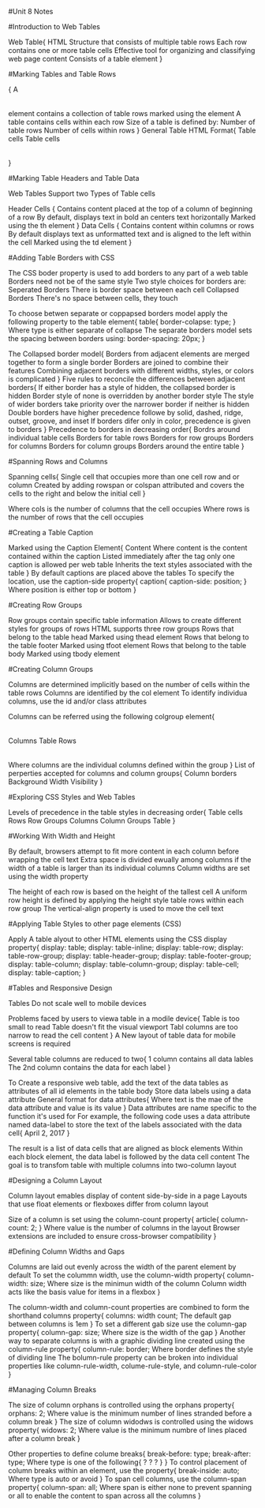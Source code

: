 #Unit 8 Notes

#Introduction to Web Tables

Web Table{
    HTML Structure that consists of multiple table rows
    Each row contains one or more table cells
    Effective tool for organizing and classifying web page content
    Consists of a table element
}

#Marking Tables and Table Rows

{
    A <table></table> element contains a collection of table rows marked using the <tr> element
    A table contains cells within each row
    Size of a table is defined by:
        Number of table rows
        Number of cells within rows
}
General Table HTML Format{
    <table>
        <tr>
            Table cells
        </tr>
        <tr>
            Table cells
        </tr>
    </table>
}

#Marking Table Headers and Table Data

Web Tables Support two Types of Table cells

Header Cells <th>{
    Contains content placed at the top of a column of beginning of a row
    By default, displays text in bold an centers text horizontally
    Marked using the th element
}
Data Cells <td>{
    Contains content within columns or rows
    By default displays text as unformatted text and is aligned to the left within the cell
    Marked using the td element
}

#Adding Table Borders with CSS

The CSS boder property is used to add borders to any part of a web table
Borders need not be of the same style
Two style choices for borders are:
    Seperated Borders
        There is border space between each cell
    Collapsed Borders
        There's no space between cells, they touch

To choose betwen separate or coppapsed borders model apply the following property to the table element{
    table{
        border-colapse: type;
    }
        Where type is either separate of collapse
        The separate borders model sets the spacing between borders using: border-spacing: 20px;
}

The Collapsed border model{
    Borders from adjacent elements are merged together to form a single border
    Borders are joined to combine their features
    Combining adjacent borders with different widths, styles, or colors is complicated
}
Five rules to reconcile the differences between adjacent borders{
    If either border has a style of hidden, the collapsed border is hidden
    Border style of none is overridden by another border style
    The style of wider borders take priority over the narrower border if neither is hidden
    Double borders have higher precedence followe by solid, dashed, ridge, outset, groove, and inset
    If borders difer only in color, precedence is given to borders
}
Precedence to borders in decreasing order{
    Bordrs around individual table cells
    Borders for table rows
    Borders for row groups
    Borders for columns
    Borders for column groups
    Borders around the entire table
}

#Spanning Rows and Columns

Spanning cells{
    Single cell that occupies more than one cell row and or column
    Created by adding rowspan or colspan attributed and covers the cells to the right and below the initial cell
}

<td colspan="cols"></td>
    Where cols is the number of columns that the cell occupies

<td rowspan="rows"></td>
    Where rows is the number of rows that the cell occupies

#Creating a Table Caption

Marked using the Caption Element{
    <caption>Content</caption>
    Where content is the content contained within the caption
    Listed immediately after the <table> tag only one caption is allowed per web table
    Inherits the text styles associated with the table
}
By default captions are placed above the tables
To specify the location, use the caption-side property{
    caption{
        caption-side: position;
    }
    Where position is either top or bottom
}

#Creating Row Groups

Row groups contain specific table information
Allows to create different styles for groups of rows
HTML supports three row groups
    Rows that belong to the table head
        Marked using thead element
    Rows that belong to the table footer
        Marked using tfoot element
    Rows that belong to the table body
        Marked using tbody element

#Creating Column Groups

Columns are determined implicitly based on the number of cells within the table rows
Columns are identified by the col element
To identify individua columns, use the id and/or class attributes

Columns can be referred using the following colgroup element{
    <table>
        <colgroup>
            Columns
        </colgroup>
        Table Rows
    </table>
        Where columns are the individual columns defined within the group
}
List of perperties accepted for columns and column groups{
    Column borders
    Background
    Width
    Visibility
}

#Exploring CSS Styles and Web Tables

Levels of precedence in the table styles in decreasing order{
    Table cells
    Rows
    Row Groups
    Columns
    Column Groups
    Table
}

#Working With Width and Height

By default, browsers attempt to fit more content in each column before wrapping the cell text
Extra space is divided ewually among columns if the width of a table is larger than its individual columns
Column widths are set using the width property

The height of each row is based on the height of the tallest cell
A uniform row height is defined by applying the height style table rows within each row group
The vertical-align property is used to move the cell text

#Applying Table Styles to other page elements (CSS)

Apply A table alyout to other HTML elements using the CSS display property{
    display: table;
    display: table-inline;
    display: table-row;
    display: table-row-group;
    display: table-header-group;
    display: table-footer-group;
    display: table-column;
    display: table-column-group;
    display: table-cell;
    display: table-caption;
}

#Tables and Responsive Design

Tables Do not scale well to mobile devices

Problems faced by users to viewa table in a modile device{
    Table is too small to read
    Table doesn't fit the visual viewport
    Tabl columns are too narrow to read the cell content
}
A New layout of table data for mobile screens is required

Several table columns are reduced to two{
    1 column contains all data lables
    The 2nd column contains the data for each label
}

To Create a responsive web table, add the text of the data tables as attributes of all id elements in the table body
Store data labels using a data attribute
General format for data attributes{
    <td data-text="value"></td>
    Where text is the mae of the data attribute and value is its value
}
Data attributes are name specific to the function it's used for
For example, the following code uses a data attribute named data-label to store the text of the labels associated with the data cell{
    <td data-label="Date">April 2, 2017</td>
}

The result is a list of data cells that are aligned as block elements
Within each block element, the data label is followed by the data cell content
The goal is to transfom table with multiple columns into two-column layout

#Designing a Column Layout

Column layout emables display of content side-by-side in a page
Layouts that use float elements or flexboxes differ from column layout

Size of a column is set using the column-count property{
    article{
        column-count: 2;
    }
    Where value is the number of columns in the layout
    Browser extensions are included to ensure cross-browser compatibility
}

#Defining Column Widths and Gaps

Columns are laid out evenly across the width of the parent element by default
To set the colummn width, use the column-width property{
    column-width: size;
    Where size is the minimun width of the column
    Column width acts like the basis value for items in a flexbox
}

The column-width and column-count properties are combined to form the shorthand columns property{
    columns: width count;
    The default gap between columns is 1em
}
To set a different gab size use the column-gap property{
    column-gap: size;
    Where size is the width of the gap
}
Another way to separate columns is with a graphic dividing line created using the column-rule property{
    column-rule: border;
    Where border defines the style of dividing line
    The bolumn-rule property can be broken into individual properties like column-rule-width, colume-rule-style, and column-rule-color
}

#Managing Column Breaks

The size of column orphans is controlled using the orphans property{
    orphans: 2;
    Where value is the minimum number of lines stranded before a column break
}
The size of column widodws is controlled using the widows property{
    widows: 2;
    Where value is the minimum numbre of lines placed after a column break
}

Other properties to define colume breaks{
    break-before: type;
    break-after: type;
    Where type is one of the following{
        ?
        ?
        ?
    }
}
To control placement of column breaks within an element, use the property{
    break-inside: auto;
    Where type is auto or avoid
}
To span cell columns, use the column-span property{
    column-span: all;
    Where span is either none to prevent spanning or all to enable the content to span across all the columns
}